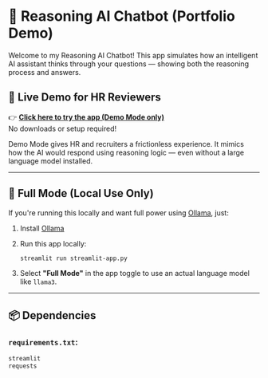# 🤖 Reasoning AI Chatbot (Portfolio Demo)

Welcome to my Reasoning AI Chatbot! This app simulates how an intelligent AI assistant thinks through your questions — showing both the reasoning process and answers.

## 🚀 Live Demo for HR Reviewers

👉 **[Click here to try the app (Demo Mode only)](https://my-portfolio-reasoning-ai.streamlit.app/)**  
No downloads or setup required!

Demo Mode gives HR and recruiters a frictionless experience. It mimics how the AI would respond using reasoning logic — even without a large language model installed.

---

## 🧠 Full Mode (Local Use Only)

If you're running this locally and want full power using [Ollama](https://ollama.com), just:

1. Install [Ollama](https://ollama.com/download)
2. Run this app locally:
    ```bash
    streamlit run streamlit-app.py
    ```

3. Select **"Full Mode"** in the app toggle to use an actual language model like `llama3`.

---

## 📦 Dependencies

### `requirements.txt`:
```txt
streamlit
requests
